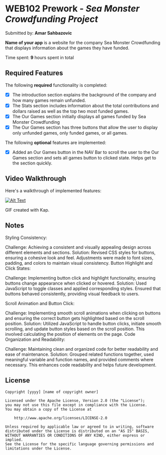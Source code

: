 # WEB102 Prework - *Sea Monster Crowdfunding Project*

Submitted by: **Amar Sahbazovic**

**Name of your app** is a website for the company Sea Monster Crowdfunding that displays information about the games they have funded.

Time spent: **9** hours spent in total

## Required Features

The following **required** functionality is completed:

* [x] The introduction section explains the background of the company and how many games remain unfunded.
* [x] The Stats section includes information about the total contributions and dollars raised as well as the top two most funded games.
* [x] The Our Games section initially displays all games funded by Sea Monster Crowdfunding
* [x] The Our Games section has three buttons that allow the user to display only unfunded games, only funded games, or all games.

The following **optional** features are implemented:

* [x] Added an Our Games button in the NAV Bar to scroll the user to the Our Games section and sets all games button to clicked state. Helps get to the section quickly.

## Video Walkthrough

Here's a walkthrough of implemented features:

[![Alt Text](http://i.imgur.com/4LmP7Nzh.gif)](https://imgur.com/gallery/pr3YdWA)
<!-- <img src='http://i.imgur.com/4LmP7Nzh.gif' title='Video Walkthrough' width='' alt='Video Walkthrough' />

<!-- Replace this with whatever GIF tool you used! -->
GIF created with Kap.  
<!-- Recommended tools:
[Kap](https://getkap.co/) for macOS
[ScreenToGif](https://www.screentogif.com/) for Windows
[peek](https://github.com/phw/peek) for Linux. -->

## Notes

Styling Consistency:

Challenge: Achieving a consistent and visually appealing design across different elements and sections.
Solution: Revised CSS styles for buttons, ensuring a cohesive look and feel. Adjustments were made to font sizes, padding, and colors to maintain visual consistency.
Button Highlight and Click States:

Challenge: Implementing button click and highlight functionality, ensuring buttons change appearance when clicked or hovered.
Solution: Used JavaScript to toggle classes and applied corresponding styles. Ensured that buttons behaved consistently, providing visual feedback to users.

Scroll Animation and Button Click:

Challenge: Implementing smooth scroll animations when clicking on buttons and ensuring the correct button gets highlighted based on the scroll position.
Solution: Utilized JavaScript to handle button clicks, initiate smooth scrolling, and update button styles based on the scroll position. This involved calculating the position of elements on the page.
Code Organization and Readability:

Challenge: Maintaining clean and organized code for better readability and ease of maintenance.
Solution: Grouped related functions together, used meaningful variable and function names, and provided comments where necessary. This enhances code readability and helps future development.

## License

    Copyright [yyyy] [name of copyright owner]

    Licensed under the Apache License, Version 2.0 (the "License");
    you may not use this file except in compliance with the License.
    You may obtain a copy of the License at

        http://www.apache.org/licenses/LICENSE-2.0

    Unless required by applicable law or agreed to in writing, software
    distributed under the License is distributed on an "AS IS" BASIS,
    WITHOUT WARRANTIES OR CONDITIONS OF ANY KIND, either express or implied.
    See the License for the specific language governing permissions and
    limitations under the License.
